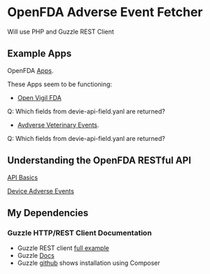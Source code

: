 # OpenFDA Adverse Event Fetcher

Will use PHP and Guzzle REST Client

## Example Apps

OpenFDA [Apps](https://open.fda.gov/community/).

These Apps seem to be functioning:

- [Open Vigil FDA](https://openvigil.pharmacology.uni-kiel.de/openvigilfda.php) 

Q: Which fields from devie-api-field.yanl are returned?

- [Avdverse Veterinary Events](https://adversevetevents.com/search/).

Q: Which fields from devie-api-field.yanl are returned?

## Understanding the OpenFDA RESTful API

[API Basics](https://open.fda.gov/apis/)

[Device Adverse Events](https://open.fda.gov/apis/device/510k/how-to-use-the-endpoint/)

## My Dependencies

### Guzzle HTTP/REST Client Documentation

- Guzzle REST client [full example](https://medium.com/hackernoon/creating-rest-api-in-php-using-guzzle-d6a890499b02)
- Guzzle [Docs](https://docs.guzzlephp.org/en/stable/index.html)
- Guzzle [github](https://github.com/guzzle/guzzle) shows installation using Composer
